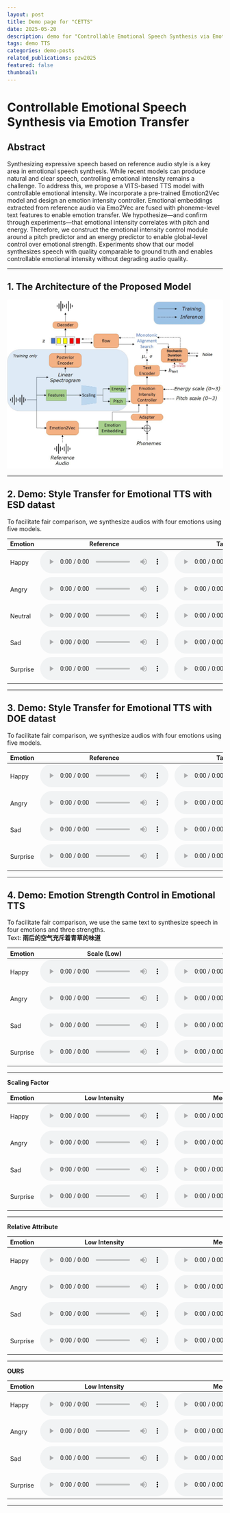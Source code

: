 ```yaml
---
layout: post
title: Demo page for "CETTS"
date: 2025-05-20
description: demo for "Controllable Emotional Speech Synthesis via Emotion Transfer"
tags: demo TTS
categories: demo-posts
related_publications: pzw2025
featured: false
thumbnail:
---
```


# Controllable Emotional Speech Synthesis via Emotion Transfer

## Abstract

Synthesizing expressive speech based on reference audio style is a key area in emotional speech synthesis. While recent models can produce natural and clear speech, controlling emotional intensity remains a challenge. To address this, we propose a VITS-based TTS model with controllable emotional intensity. We incorporate a pre-trained Emotion2Vec model and design an emotion intensity controller. Emotional embeddings extracted from reference audio via Emo2Vec are fused with phoneme-level text features to enable emotion transfer. We hypothesize—and confirm through experiments—that emotional intensity correlates with pitch and energy. Therefore, we construct the emotional intensity control module around a pitch predictor and an energy predictor to enable global-level control over emotional strength. Experiments show that our model synthesizes speech with quality comparable to ground truth and enables controllable emotional intensity without degrading audio quality.

---

## 1. The Architecture of the Proposed Model

![arch](/assets/CETTS/Model.jpg)

---

## 2. Demo: Style Transfer for Emotional TTS with ESD datast

To facilitate fair comparison, we synthesize audios with four emotions using five models.

| Emotion | Reference | Target Speaker | CME-TTS | ME-TTS | wav2vec2+VITS | Ours w/o Intensity Controller | Ours |
|--------|-----------|----------------|---------|--------|----------------|------------------------------|------|
| Happy | <audio controls src="/assets/CETTS/demo1_esd/ref/happy_s10.wav"></audio> | <audio controls src="/assets/CETTS/demo1_esd/spk/timber_s9.wav"></audio> | <audio controls src="/assets/CETTS/demo1_esd/CME-TTS/happy_s9.wav"></audio> | <audio controls src="/assets/CETTS/demo1_esd/ME-TTS/0020_happy.wav"></audio> | <audio controls src="/assets/CETTS/demo1_esd/wav2vec+vits/20_happy.wav"></audio> | <audio controls src="/assets/CETTS/demo1_esd/emo2vec+vits/20_happy.wav"></audio> | <audio controls src="/assets/CETTS/demo1_esd/ours/20_happy.wav"></audio> |
| Angry | <audio controls src="/assets/CETTS/demo1_esd/ref/angry_s3.wav"></audio> | <audio controls src="/assets/CETTS/demo1_esd/spk/timber_s7.wav"></audio> | <audio controls src="/assets/CETTS/demo1_esd/CME-TTS/angry_s7.wav"></audio> | <audio controls src="/assets/CETTS/demo1_esd/ME-TTS/0018_angry.wav"></audio> | <audio controls src="/assets/CETTS/demo1_esd/wav2vec+vits/18_angry.wav"></audio> | <audio controls src="/assets/CETTS/demo1_esd/emo2vec+vits/18_angry.wav"></audio> | <audio controls src="/assets/CETTS/demo1_esd/ours/18_angry.wav"></audio> |
| Neutral | <audio controls src="/assets/CETTS/demo1_esd/ref/neutral_s6.wav"></audio> | <audio controls src="/assets/CETTS/demo1_esd/spk/timber_s5.wav"></audio> | <audio controls src="/assets/CETTS/demo1_esd/CME-TTS/neutral_s4.wav"></audio> | <audio controls src="/assets/CETTS/demo1_esd/ME-TTS/0015_neutral.wav"></audio> | <audio controls src="/assets/CETTS/demo1_esd/wav2vec+vits/15_neutral.wav"></audio> | <audio controls src="/assets/CETTS/demo1_esd/emo2vec+vits/15_neutral.wav"></audio> | <audio controls src="/assets/CETTS/demo1_esd/ours/15_neutral.wav"></audio> |
| Sad | <audio controls src="/assets/CETTS/demo1_esd/ref/sad_s2.wav"></audio> | <audio controls src="/assets/CETTS/demo1_esd/spk/timber_s1.wav"></audio> | <audio controls src="/assets/CETTS/demo1_esd/CME-TTS/sad_s1.wav"></audio> | <audio controls src="/assets/CETTS/demo1_esd/ME-TTS/0011_sad.wav"></audio> | <audio controls src="/assets/CETTS/demo1_esd/wav2vec+vits/11_sad.wav"></audio> | <audio controls src="/assets/CETTS/demo1_esd/emo2vec+vits/11_sad.wav"></audio> | <audio controls src="/assets/CETTS/demo1_esd/ours/11_sad.wav"></audio> |
| Surprise | <audio controls src="/assets/CETTS/demo1_esd/ref/surprise_s4.wav"></audio> | <audio controls src="/assets/CETTS/demo1_esd/spk/timber_s6.wav"></audio> | <audio controls src="/assets/CETTS/demo1_esd/CME-TTS/surprise_s6.wav"></audio> | <audio controls src="/assets/CETTS/demo1_esd/ME-TTS/0017_surprise.wav"></audio> | <audio controls src="/assets/CETTS/demo1_esd/wav2vec+vits/17_surprise.wav"></audio> | <audio controls src="/assets/CETTS/demo1_esd/emo2vec+vits/17_surprise.wav"></audio> | <audio controls src="/assets/CETTS/demo1_esd/ours/17_surprise.wav"></audio> |

---

## 3. Demo: Style Transfer for Emotional TTS with DOE datast

To facilitate fair comparison, we synthesize audios with four emotions using five models.

| Emotion | Reference | Target Speaker | CME-TTS | ME-TTS | wav2vec2+VITS | Ours w/o Intensity Controller | Ours |
|--------|-----------|----------------|---------|--------|----------------|------------------------------|------|
| Happy | <audio controls src="/assets/CETTS/demo1/ref/01010501.wav"></audio> | <audio controls src="/assets/CETTS/demo1/spk/02071000.wav"></audio> | <audio controls src="/assets/CETTS/demo1/CME-TTS/happy_s2.wav"></audio> | <audio controls src="/assets/CETTS/demo1/ME-TTS/Happy.wav"></audio> | <audio controls src="/assets/CETTS/demo1/wav2vec+vits/2.wav"></audio> | <audio controls src="/assets/CETTS/demo1/emo2vec+vits/2.wav"></audio> | <audio controls src="/assets/CETTS/demo1/ours/2.wav"></audio> |
| Angry | <audio controls src="/assets/CETTS/demo1/ref/02020500.wav"></audio> | <audio controls src="/assets/CETTS/demo1/spk/01071000.wav"></audio> | <audio controls src="/assets/CETTS/demo1/CME-TTS/angry_s1.wav"></audio> | <audio controls src="/assets/CETTS/demo1/ME-TTS/Angry.wav"></audio> | <audio controls src="/assets/CETTS/demo1/wav2vec+vits/1.wav"></audio> | <audio controls src="/assets/CETTS/demo1/emo2vec+vits/1.wav"></audio> | <audio controls src="/assets/CETTS/demo1/ours/1.wav"></audio> |
| Sad | <audio controls src="/assets/CETTS/demo1/ref/03030500.wav"></audio> | <audio controls src="/assets/CETTS/demo1/spk/04071000.wav"></audio> | <audio controls src="/assets/CETTS/demo1/CME-TTS/sad_s4.wav"></audio> | <audio controls src="/assets/CETTS/demo1/ME-TTS/Sad.wav"></audio> | <audio controls src="/assets/CETTS/demo1/wav2vec+vits/4.wav"></audio> | <audio controls src="/assets/CETTS/demo1/emo2vec+vits/4.wav"></audio> | <audio controls src="/assets/CETTS/demo1/ours/4.wav"></audio> |
| Surprise | <audio controls src="/assets/CETTS/demo1/ref/04060500.wav"></audio> | <audio controls src="/assets/CETTS/demo1/spk/03071000.wav"></audio> | <audio controls src="/assets/CETTS/demo1/CME-TTS/surprise_s3.wav"></audio> | <audio controls src="/assets/CETTS/demo1/ME-TTS/Surprise.wav"></audio> | <audio controls src="/assets/CETTS/demo1/wav2vec+vits/3.wav"></audio> | <audio controls src="/assets/CETTS/demo1/emo2vec+vits/3.wav"></audio> | <audio controls src="/assets/CETTS/demo1/ours/3.wav"></audio> |

---

## 4. Demo: Emotion Strength Control in Emotional TTS

To facilitate fair comparison, we use the same text to synthesize speech in four emotions and three strengths.  
Text: **雨后的空气充斥着青草的味道**

| Emotion | Scale (Low) | Ours (Low) | Scale (Medium) | Ours (Medium) | Scale (Strong) | Ours (Strong) |
|--------|--------------|-------------|------------------|------------------|-------------------|-------------------|
| Happy | <audio controls src="/assets/CETTS/demo2/wav2vec_intensity_demo/happy/0.5.wav"></audio> | <audio controls src="/assets/CETTS/demo2/final_intensity_demo/happy/0.1/bert_vits_2.wav"></audio> | <audio controls src="/assets/CETTS/demo2/wav2vec_intensity_demo/happy/1.wav"></audio> | <audio controls src="/assets/CETTS/demo2/final_intensity_demo/happy/1.0/bert_vits_2.wav"></audio> | <audio controls src="/assets/CETTS/demo2/wav2vec_intensity_demo/happy/1.5.wav"></audio> | <audio controls src="/assets/CETTS/demo2/final_intensity_demo/happy/3.0/bert_vits_2.wav"></audio> |
| Angry | <audio controls src="/assets/CETTS/demo2/wav2vec_intensity_demo/angry/0.5.wav"></audio> | <audio controls src="/assets/CETTS/demo2/final_intensity_demo/angry/0.1/bert_vits_2.wav"></audio> | <audio controls src="/assets/CETTS/demo2/wav2vec_intensity_demo/angry/1.wav"></audio> | <audio controls src="/assets/CETTS/demo2/final_intensity_demo/angry/1.0/bert_vits_2.wav"></audio> | <audio controls src="/assets/CETTS/demo2/wav2vec_intensity_demo/angry/1.5.wav"></audio> | <audio controls src="/assets/CETTS/demo2/final_intensity_demo/angry/2.0/bert_vits_2.wav"></audio> |
| Sad | <audio controls src="/assets/CETTS/demo2/wav2vec_intensity_demo/sad/0.5.wav"></audio> | <audio controls src="/assets/CETTS/demo2/final_intensity_demo/sad/0.1/bert_vits_2.wav"></audio> | <audio controls src="/assets/CETTS/demo2/wav2vec_intensity_demo/sad/1.wav"></audio> | <audio controls src="/assets/CETTS/demo2/final_intensity_demo/sad/1.0/bert_vits_2.wav"></audio> | <audio controls src="/assets/CETTS/demo2/wav2vec_intensity_demo/sad/1.5.wav"></audio> | <audio controls src="/assets/CETTS/demo2/final_intensity_demo/sad/3.0/bert_vits_2.wav"></audio> |
| Surprise | <audio controls src="/assets/CETTS/demo2/wav2vec_intensity_demo/surprise/0.5.wav"></audio> | <audio controls src="/assets/CETTS/demo2/final_intensity_demo/surprise/0.1/bert_vits_2.wav"></audio> | <audio controls src="/assets/CETTS/demo2/wav2vec_intensity_demo/surprise/1.wav"></audio> | <audio controls src="/assets/CETTS/demo2/final_intensity_demo/surprise/1.0/bert_vits_2.wav"></audio> | <audio controls src="/assets/CETTS/demo2/wav2vec_intensity_demo/surprise/1.5.wav"></audio> | <audio controls src="/assets/CETTS/demo2/final_intensity_demo/surprise/3.0/bert_vits_2.wav"></audio> |

---

**Scaling Factor**

| Emotion  | Low Intensity| Medium Intensity| Strong Intensity|
| -------- | -------------| ----------------| ----------------|
| Happy    | <audio controls src="/assets/CETTS/demo2/wav2vec_intensity_demo/happy/0.5.wav"></audio>    | <audio controls src="/assets/CETTS/demo2/wav2vec_intensity_demo/happy/1.wav"></audio>    | <audio controls src="/assets/CETTS/demo2/wav2vec_intensity_demo/happy/1.5.wav"></audio>    |
| Angry    | <audio controls src="/assets/CETTS/demo2/wav2vec_intensity_demo/angry/0.5.wav"></audio>    | <audio controls src="/assets/CETTS/demo2/wav2vec_intensity_demo/angry/1.wav"></audio>    | <audio controls src="/assets/CETTS/demo2/wav2vec_intensity_demo/angry/1.5.wav"></audio>    |
| Sad      | <audio controls src="/assets/CETTS/demo2/wav2vec_intensity_demo/sad/0.5.wav"></audio>      | <audio controls src="/assets/CETTS/demo2/wav2vec_intensity_demo/sad/1.wav"></audio>      | <audio controls src="/assets/CETTS/demo2/wav2vec_intensity_demo/sad/1.5.wav"></audio>      |
| Surprise | <audio controls src="/assets/CETTS/demo2/wav2vec_intensity_demo/surprise/0.5.wav"></audio> | <audio controls src="/assets/CETTS/demo2/wav2vec_intensity_demo/surprise/1.wav"></audio> | <audio controls src="/assets/CETTS/demo2/wav2vec_intensity_demo/surprise/1.5.wav"></audio> |

---

**Relative Attribute**

| Emotion  | Low Intensity| Medium Intensity| Strong Intensity|
| -------- | -------------| ----------------| ----------------|
| Happy    | <audio controls src="/assets/CETTS/demo2/RA_intensity_demo/happy/0.1/bert_vits_1.wav"></audio>    | <audio controls src="/assets/CETTS/demo2/RA_intensity_demo/happy/1.0/bert_vits_1.wav"></audio>    | <audio controls src="/assets/CETTS/demo2/RA_intensity_demo/happy/3.0/bert_vits_1.wav"></audio>    |
| Angry    | <audio controls src="/assets/CETTS/demo2/RA_intensity_demo/angry/0.1/bert_vits_1.wav"></audio>    | <audio controls src="/assets/CETTS/demo2/RA_intensity_demo/angry/1.0/bert_vits_1.wav"></audio>    | <audio controls src="/assets/CETTS/demo2/RA_intensity_demo/angry/2.0/bert_vits_1.wav"></audio>    |
| Sad      | <audio controls src="/assets/CETTS/demo2/RA_intensity_demo/sad/0.1/bert_vits_1.wav"></audio>      | <audio controls src="/assets/CETTS/demo2/RA_intensity_demo/sad/1.0/bert_vits_1.wav"></audio>      | <audio controls src="/assets/CETTS/demo2/RA_intensity_demo/sad/3.0/bert_vits_1.wav"></audio>      |
| Surprise | <audio controls src="/assets/CETTS/demo2/RA_intensity_demo/surprise/0.1/bert_vits_1.wav"></audio> | <audio controls src="/assets/CETTS/demo2/RA_intensity_demo/surprise/1.0/bert_vits_1.wav"></audio> | <audio controls src="/assets/CETTS/demo2/RA_intensity_demo/surprise/3.0/bert_vits_1.wav"></audio> |


---

**OURS**

| Emotion  | Low Intensity| Medium Intensity| Strong Intensity|
| -------- | -------------| ----------------| ----------------|
| Happy    | <audio controls src="/assets/CETTS/demo2/final_intensity_demo/happy/0.1/bert_vits_2.wav"></audio>    | <audio controls src="/assets/CETTS/demo2/final_intensity_demo/happy/1.0/bert_vits_2.wav"></audio>    | <audio controls src="/assets/CETTS/demo2/final_intensity_demo/happy/3.0/bert_vits_2.wav"></audio>    |
| Angry    | <audio controls src="/assets/CETTS/demo2/final_intensity_demo/angry/0.1/bert_vits_2.wav"></audio>    | <audio controls src="/assets/CETTS/demo2/final_intensity_demo/angry/1.0/bert_vits_2.wav"></audio>    | <audio controls src="/assets/CETTS/demo2/final_intensity_demo/angry/2.0/bert_vits_2.wav"></audio>    |
| Sad      | <audio controls src="/assets/CETTS/demo2/final_intensity_demo/sad/0.1/bert_vits_2.wav"></audio>      | <audio controls src="/assets/CETTS/demo2/final_intensity_demo/sad/1.0/bert_vits_2.wav"></audio>      | <audio controls src="/assets/CETTS/demo2/final_intensity_demo/sad/3.0/bert_vits_2.wav"></audio>      |
| Surprise | <audio controls src="/assets/CETTS/demo2/final_intensity_demo/surprise/0.1/bert_vits_2.wav"></audio> | <audio controls src="/assets/CETTS/demo2/final_intensity_demo/surprise/1.0/bert_vits_2.wav"></audio> | <audio controls src="/assets/CETTS/demo2/final_intensity_demo/surprise/3.0/bert_vits_2.wav"></audio> |

---

